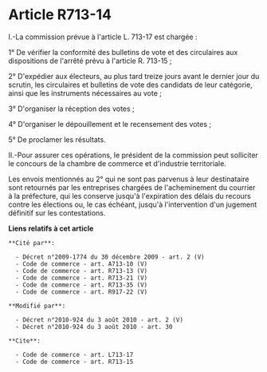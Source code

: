 # Article R713-14

I.-La commission prévue à l'article L. 713-17 est chargée : 

1° De vérifier la conformité des bulletins de vote et des circulaires aux dispositions de l'arrêté prévu à l'article R.
713-15 ; 

2° D'expédier aux électeurs, au plus tard treize jours avant le dernier jour du scrutin, les circulaires et bulletins de vote
des candidats de leur catégorie, ainsi que les instruments nécessaires au vote ; 

3° D'organiser la réception des votes ; 

4° D'organiser le dépouillement et le recensement des votes ; 

5° De proclamer les résultats. 

II.-Pour assurer ces opérations, le président de la commission peut solliciter le concours de la chambre de commerce et
d'industrie territoriale. 

Les envois mentionnés au 2° qui ne sont pas parvenus à leur destinataire sont retournés par les entreprises chargées de
l'acheminement du courrier à la préfecture, qui les conserve jusqu'à l'expiration des délais du recours contre les élections
ou, le cas échéant, jusqu'à l'intervention d'un jugement définitif sur les contestations.

**Liens relatifs à cet article**

	**Cité par**:

	  - Décret n°2009-1774 du 30 décembre 2009 - art. 2 (V)
	  - Code de commerce - art. A713-10 (V)
	  - Code de commerce - art. R713-13 (V)
	  - Code de commerce - art. R713-21 (V)
	  - Code de commerce - art. R713-35 (V)
	  - Code de commerce - art. R917-22 (V)

	**Modifié par**:

	  - Décret n°2010-924 du 3 août 2010 - art. 2 (V)
	  - Décret n°2010-924 du 3 août 2010 - art. 30

	**Cite**:

	  - Code de commerce - art. L713-17
	  - Code de commerce - art. R713-15
